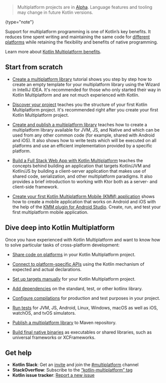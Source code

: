 [//]: # (title: Get started with Kotlin Multiplatform)

> Multiplatform projects are in [Alpha](components-stability.md). Language features and tooling may change in future Kotlin versions.
>
{type="note"}

Support for multiplatform programming is one of Kotlin’s key benefits. It reduces time spent writing and maintaining the 
same code for [different platforms](mpp-supported-platforms.md) while retaining the flexibility and benefits of native programming.   

Learn more about [Kotlin Multiplatform benefits](multiplatform.md).

## Start from scratch

* [Create a multiplatform library](mpp-create-lib.md) tutorial shows you step by step how to create an empty template for
  your multiplatform library using the Wizard in IntelliJ IDEA. It's recommended for those who only started their way 
  in Kotlin Multiplatform and are not much experienced with Kotlin.

* [Discover your project](mpp-discover-project.md) teaches you the structure of your first Kotlin Multiplatform project.
  It's recommended right after you create your first Kotlin Multiplatform project. 

* [Create and publish a multiplatform library](multiplatform-library.md) teaches how to create a multiplatform 
library available for JVM, JS, and Native and which can be used from any other common code (for example, shared with 
Android and iOS). It also shows how to write tests which will be executed on all platforms and use an efficient implementation
 provided by a specific platform.

* [Build a Full Stack Web App with Kotlin Multiplatform](https://play.kotlinlang.org/hands-on/Full%20Stack%20Web%20App%20with%20Kotlin%20Multiplatform/01_Introduction) 
  teaches the concepts behind building an application that targets Kotlin/JVM and Kotlin/JS by building a client-server 
  application that makes use of shared code, serialization, and other multiplatform paradigms. It also provides a brief
  introduction to working with Ktor both as a server- and client-side framework.

* [Create your first Kotlin Multiplatform Mobile (KMM) application](kmm-create-first-app.md) shows how to create a mobile
  application that works on Android and iOS with the help of the [KMM plugin for Android Studio](https://plugins.jetbrains.com/plugin/14936-kotlin-multiplatform-mobile).
  Create, run, and test your first multiplatform mobile application.

## Dive deep into Kotlin Multiplatform

Once you have experienced with Kotlin Multiplatform and want to know how to solve particular tasks of cross-platform development:

* [Share code on platforms](mpp-share-on-platforms.md) in your Kotlin Multiplatform project.

* [Connect to platform-specific APIs](mpp-connect-to-apis.md) using the Kotlin mechanism of expected and actual declarations.

* [Set up targets manually](mpp-set-up-targets.md) for your Kotlin Multiplatform project. 

* [Add dependencies](mpp-add-dependencies.md) on the standard, test, or other kotlinx library. 

* [Configure compilations](mpp-configure-compilations.md) for production and test purposes in your project.

* [Run tests](mpp-run-tests.md) for JVM, JS, Android, Linux, Windows, macOS as well as iOS, watchOS, and tvOS simulators.

* [Publish a multiplatform library](mpp-publish-lib.md) to Maven repository.

* [Build final native binaries](mpp-build-native-binaries.md) as executables or shared libraries, such as universal frameworks or XCFrameworks.

## Get help

* **Kotlin Slack**: Get an [invite](https://surveys.jetbrains.com/s3/kotlin-slack-sign-up) and join the [#multiplatform](https://kotlinlang.slack.com/archives/C3PQML5NU) channel
* **StackOverflow**: Subscribe to the [“kotlin-multiplatform” tag](https://stackoverflow.com/questions/tagged/kotlin-multiplatform)
* **Kotlin issue tracker**: [Report a new issue](https://youtrack.jetbrains.com/newIssue?project=KT)